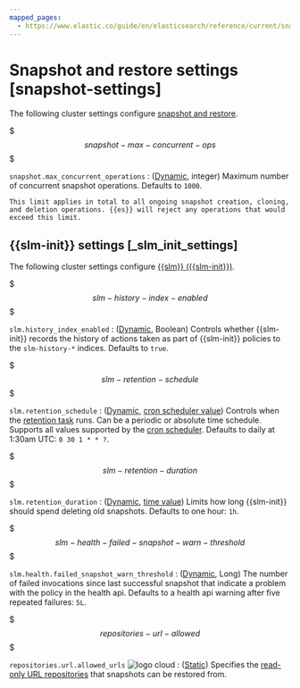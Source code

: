 ```yaml
---
mapped_pages:
  - https://www.elastic.co/guide/en/elasticsearch/reference/current/snapshot-settings.html
---
```


# Snapshot and restore settings [snapshot-settings]

The following cluster settings configure [snapshot and restore](docs-content://deploy-manage/tools/snapshot-and-restore.md).

$$$snapshot-max-concurrent-ops$$$

`snapshot.max_concurrent_operations`
:   ([Dynamic](docs-content://deploy-manage/deploy/self-managed/configure-elasticsearch.md#dynamic-cluster-setting), integer) Maximum number of concurrent snapshot operations. Defaults to `1000`.

    This limit applies in total to all ongoing snapshot creation, cloning, and deletion operations. {{es}} will reject any operations that would exceed this limit.


## {{slm-init}} settings [_slm_init_settings]

The following cluster settings configure [{{slm}} ({{slm-init}})](docs-content://deploy-manage/tools/snapshot-and-restore/create-snapshots.md#automate-snapshots-slm).

$$$slm-history-index-enabled$$$

`slm.history_index_enabled`
:   ([Dynamic](docs-content://deploy-manage/deploy/self-managed/configure-elasticsearch.md#dynamic-cluster-setting), Boolean) Controls whether {{slm-init}} records the history of actions taken as part of {{slm-init}} policies to the `slm-history-*` indices. Defaults to `true`.

$$$slm-retention-schedule$$$

`slm.retention_schedule`
:   ([Dynamic](docs-content://deploy-manage/deploy/self-managed/configure-elasticsearch.md#dynamic-cluster-setting), [cron scheduler value](docs-content://explore-analyze/alerts-cases/watcher/schedule-types.md#schedule-cron)) Controls when the [retention task](docs-content://deploy-manage/tools/snapshot-and-restore/create-snapshots.md#slm-retention-task) runs. Can be a periodic or absolute time schedule. Supports all values supported by the [cron scheduler](docs-content://explore-analyze/alerts-cases/watcher/schedule-types.md#schedule-cron). Defaults to daily at 1:30am UTC: `0 30 1 * * ?`.

$$$slm-retention-duration$$$

`slm.retention_duration`
:   ([Dynamic](docs-content://deploy-manage/deploy/self-managed/configure-elasticsearch.md#dynamic-cluster-setting), [time value](/reference/elasticsearch/rest-apis/api-conventions.md#time-units)) Limits how long {{slm-init}} should spend deleting old snapshots. Defaults to one hour: `1h`.

$$$slm-health-failed-snapshot-warn-threshold$$$

`slm.health.failed_snapshot_warn_threshold`
:   ([Dynamic](docs-content://deploy-manage/deploy/self-managed/configure-elasticsearch.md#dynamic-cluster-setting), Long) The number of failed invocations since last successful snapshot that indicate a problem with the policy in the health api. Defaults to a health api warning after five repeated failures: `5L`.

$$$repositories-url-allowed$$$

`repositories.url.allowed_urls` ![logo cloud](https://doc-icons.s3.us-east-2.amazonaws.com/logo_cloud.svg "Supported on {{ess}}")
:   ([Static](docs-content://deploy-manage/deploy/self-managed/configure-elasticsearch.md#static-cluster-setting)) Specifies the [read-only URL repositories](docs-content://deploy-manage/tools/snapshot-and-restore/read-only-url-repository.md) that snapshots can be restored from.


